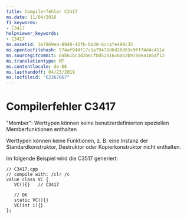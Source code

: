 ```yaml
---
title: Compilerfehler C3417
ms.date: 11/04/2016
f1_keywords:
- C3417
helpviewer_keywords:
- C3417
ms.assetid: 3e7869ea-8948-42fb-ba30-6ccafe499c35
ms.openlocfilehash: 574af940f17c1a79472d6d20d63c9ff74d4c411e
ms.sourcegitcommit: 0ab61bc3d2b6cfbd52a16c6ab2b97a8ea1864f12
ms.translationtype: MT
ms.contentlocale: de-DE
ms.lasthandoff: 04/23/2019
ms.locfileid: "62367667"
---
```

# <a name="compiler-error-c3417"></a>Compilerfehler C3417

"Member": Werttypen können keine benutzerdefinierten speziellen Memberfunktionen enthalten

Werttypen können keine Funktionen, z. B. eine Instanz der Standardkonstruktor, Destruktor oder Kopierkonstruktor nicht enthalten.

Im folgende Beispiel wird die C3517 generiert:

```
// C3417.cpp
// compile with: /clr /c
value class VC {
   VC(){}   // C3417

   // OK
   static VC(){}
   VC(int i){}
};
```